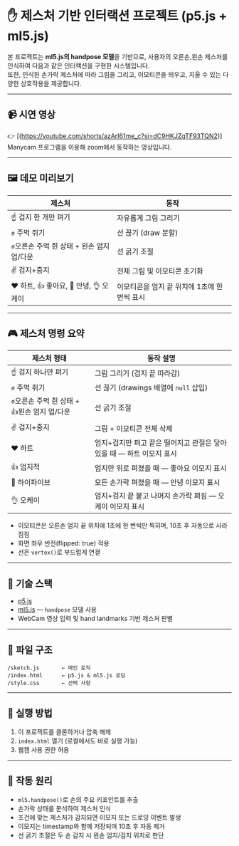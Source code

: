 # ✋ 제스처 기반 인터랙션 프로젝트 (p5.js + ml5.js)

본 프로젝트는 **ml5.js의 handpose 모델**을 기반으로, 사용자의 오른손,왼손 제스처를 인식하여 다음과 같은 인터랙션을 구현한 시스템입니다.  
또한, 인식된 손가락 제스처에 따라 그림을 그리고, 이모티콘을 띄우고, 지울 수 있는 다양한 상호작용을 제공합니다.

---

## 📹 시연 영상
👉 [(https://youtube.com/shorts/azArI61me_c?si=dC9HKJZqTF93TQN2)]
Manycam 프로그램을 이용해 zoom에서 동작하는 영상입니다. 

---

## 🖼️ 데모 미리보기

| 제스처 | 동작 |
|--------|------|
| ☝️ 검지 한 개만 펴기 | 자유롭게 그림 그리기 |
| ✊ 주먹 쥐기 | 선 끊기 (draw 분할) |
| ✊오른손 주먹 쥔 상태 + 왼손 엄지 업/다운 | 선 굵기 조절
| ✌️ 검지+중지 | 전체 그림 및 이모티콘 초기화 |
| ❤️ 하트, 👍 좋아요, 👋 안녕, 👌 오케이 | 이모티콘을 엄지 끝 위치에 1초에 한 번씩 표시 |

---

## 🎮 제스처 명령 요약

| 제스처 형태 | 동작 설명 |
|-------------|-----------|
| ☝️ 검지 하나만 펴기 | 그림 그리기 (검지 끝 따라감) |
| ✊ 주먹 쥐기 | 선 끊기 (drawings 배열에 `null` 삽입) |
| ✊오른손 주먹 쥔 상태 + 👍왼손 엄지 업/다운 | 선 굵기 조절
| ✌️ 검지+중지 | 그림 + 이모티콘 전체 삭제 |
| ❤️ 하트 | 엄지+검지만 펴고 끝은 떨어지고 관절은 닿아있을 때 — 하트 이모지 표시 |
| 👍 엄지척 | 엄지만 위로 펴졌을 때 — 좋아요 이모지 표시 |
| 👋 하이파이브 | 모든 손가락 펴졌을 때 — 안녕 이모지 표시 |
| 👌 오케이 | 엄지+검지 끝 붙고 나머지 손가락 펴짐 — 오케이 이모지 표시 |

- 이모티콘은 오른손 엄지 끝 위치에 1초에 한 번씩만 찍히며, 10초 후 자동으로 사라짐짐
- 화면 좌우 반전(flipped: true) 적용
- 선은 `vertex()`로 부드럽게 연결

---

## 🧠 기술 스택
- [p5.js](https://p5js.org/)  
- [ml5.js](https://ml5js.org/) — `handpose` 모델 사용
- WebCam 영상 입력 및 hand landmarks 기반 제스처 판별

---

## 📂 파일 구조

```
/sketch.js       ← 메인 로직
/index.html      ← p5.js & ml5.js 로딩
/style.css       ← 선택 사항
```

---

## 🧪 실행 방법

1. 이 프로젝트를 클론하거나 압축 해제
2. `index.html` 열기 (로컬에서도 바로 실행 가능)
3. 웹캠 사용 권한 허용

---
## 🧠 작동 원리

- `ml5.handpose()`로 손의 주요 키포인트를 추출
- 손가락 상태를 분석하여 제스처 인식
- 조건에 맞는 제스처가 감지되면 이모지 또는 드로잉 이벤트 발생
- 이모지는 timestamp와 함께 저장되며 10초 후 자동 제거
- 선 굵기 조절은 두 손 감지 시 왼손 엄지/검지 위치로 판단


